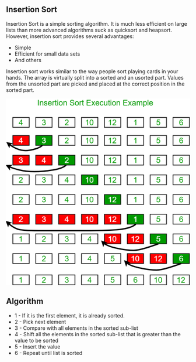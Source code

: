 ## Insertion Sort
Insertion Sort is a simple sorting algorithm. It is much less efficient on large lists than more advanced algorithms suck as quicksort and heapsort. However, insertion sort provides several advantages:
- Simple
- Efficient for small data sets
- And others

Insertion sort works similar to the way people sort playing cards in your hands. The array is virtually split into a sorted and an usorted part. Values from the unsorted part are picked and placed at the correct position in the sorted part.

<p align="center">
  <img src="sorting/insertionSort/assets/insertionsort.png" >
</p>

## Algorithm
- 1 - If it is the first element, it is already sorted.
- 2 - Pick next element
- 3 - Compare with all elements in the sorted sub-list
- 4 - Shift all the elements in the sorted sub-list that is greater than the value to be sorted
- 5 - Insert the value
- 6 - Repeat until list is sorted